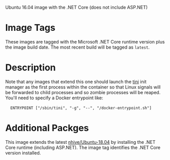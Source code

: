 Ubuntu 16.04 image with the .NET Core (does not include ASP.NET)

# Image Tags

These images are tagged with the Microsoft .NET Core runtime version plus the image build date.  The most recent build will be tagged as `latest`.

# Description

Note that any images that extend this one should launch the [tini](https://github.com/krallin/tini) init manager as the first process within the container so that Linux signals will be forwarded to child processes and so zombie processes will be reaped.  You'll need to specify a Docker entrypoint like:

&nbsp;&nbsp;&nbsp;&nbsp;`ENTRYPOINT ["/sbin/tini", "-g", "--", "/docker-entrypoint.sh"]`

# Additional Packges

This image extends the latest [nhive/Ubuntu-18.04](https://hub.docker.com/r/nhive/Ubuntu-18.04/) by installing the .NET Core runtime (including ASP.NET).  The image tag identifies the .NET Core version installed.
